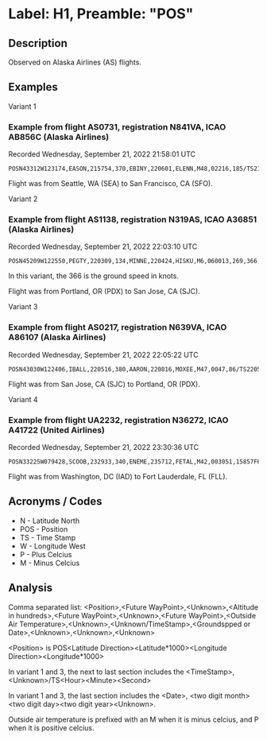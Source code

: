 # Label: H1, Preamble: "POS"

## Description

Observed on Alaska Airlines (AS) flights.

## Examples

Variant 1

### Example from flight AS0731, registration N841VA, ICAO AB856C (Alaska Airlines)
Recorded Wednesday, September 21, 2022 21:58:01 UTC

```
POSN43312W123174,EASON,215754,370,EBINY,220601,ELENN,M48,02216,185/TS215754,0921227A40
```

Flight was from Seattle, WA (SEA) to San Francisco, CA (SFO).

Variant 2

### Example from flight AS1138, registration N319AS, ICAO A36851 (Alaska Airlines)
Recorded Wednesday, September 21, 2022 22:03:10 UTC

```
POSN45209W122550,PEGTY,220309,134,MINNE,220424,HISKU,M6,060013,269,366,355K,292K,730A5B
```

In this variant, the 366 is the ground speed in knots.

Flight was from Portland, OR (PDX) to San Jose, CA (SJC).

Variant 3

### Example from flight AS0217, registration N639VA, ICAO A86107 (Alaska Airlines)
Recorded Wednesday, September 21, 2022 22:05:22 UTC

```
POSN43030W122406,IBALL,220516,380,AARON,220816,MOXEE,M47,0047,86/TS220516,092122BF64
```

Flight was from San Jose, CA (SJC) to Portland, OR (PDX).

Variant 4

### Example from flight UA2232, registration N36272, ICAO A41722 (United Airlines)
Recorded Wednesday, September 21, 2022 23:30:36 UTC

```
POSN33225W079428,SCOOB,232933,340,ENEME,235712,FETAL,M42,003051,15857F6
```

Flight was from Washington, DC (IAD) to Fort Lauderdale, FL (FLL).

## Acronyms / Codes

- N - Latitude North
- POS - Position
- TS - Time Stamp
- W - Longitude West
- P - Plus Celcius
- M - Minus Celcius

## Analysis

Comma separated list:
\<Position\>,\<Future WayPoint\>,\<Unknown\>,\<Altitude in hundreds\>,\<Future WayPoint\>,\<Unknown\>,\<Future WayPoint\>,\<Outside Air Temperature\>,\<Unknown\>,\<Unknown/TimeStamp\>,\<Groundspped or Date\>,\<Unknown\>,\<Unknown\>,\<Unknown\>

\<Position\> is POS\<Latitude Direction\>\<Latitude\*1000\>\<Longitude Direction\>\<Longitude\*1000\>

In variant 1 and 3, the next to last section includes the \<TimeStamp\>, \<Unknown\>/TS\<Hour\>\<Minute\>\<Second\>

In variant 1 and 3, the last section includes the \<Date\>, \<two digit month\>\<two digit day\>\<two digit year\>\<Unknown\>.

Outside air temperature is prefixed with an M when it is minus celcius, and P when it is positive celcius.
